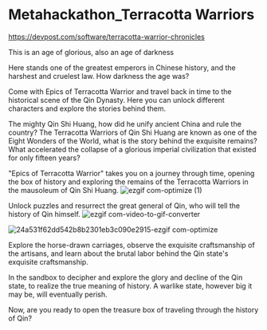 # Metahackathon_Terracotta Warriors

https://devpost.com/software/terracotta-warrior-chronicles 

This is an age of glorious, also an age of darkness

Here stands one of the greatest emperors in Chinese history, and the harshest and cruelest law. How darkness the age was? 

Come with Epics of Terracotta Warrior and travel back in time to the historical scene of the Qin Dynasty. Here you can unlock different characters and explore the stories behind them.

The mighty Qin Shi Huang, how did he unify ancient China and rule the country?
The Terracotta Warriors of Qin Shi Huang are known as one of the Eight Wonders of the World, what is the story behind the exquisite remains?
What accelerated the collapse of a glorious imperial civilization that existed for only fifteen years?

"Epics of Terracotta Warrior" takes you on a journey through time, opening the box of history and exploring the remains of the Terracotta Warriors in the mausoleum of Qin Shi Huang.
![ezgif com-optimize (1)](https://github.com/gaohaoting/MR_Terracotta_Warriors/assets/112485201/bf92e51b-eef5-4ab6-aaf0-e2e775cc77e2)


Unlock puzzles and resurrect the great general of Qin, who will tell the history of Qin himself.
![ezgif com-video-to-gif-converter](https://github.com/gaohaoting/MR_Terracotta_Warriors/assets/112485201/b4a4fb4f-aa75-47a0-bb0c-1a5e122da73c)


![24a531f62dd542b8b2301eb3c090e2915-ezgif com-optimize](https://github.com/gaohaoting/MR_Terracotta_Warriors/assets/112485201/8189d2dc-265e-4ef0-99d4-9c1806e88677)


Explore the horse-drawn carriages, observe the exquisite craftsmanship of the artisans, and learn about the brutal labor behind the Qin state's exquisite craftsmanship.


In the sandbox to decipher and explore the glory and decline of the Qin state, to realize the true meaning of history. A warlike state, however big it may be, will eventually perish.

Now, are you ready to open the treasure box of traveling through the history of Qin?

